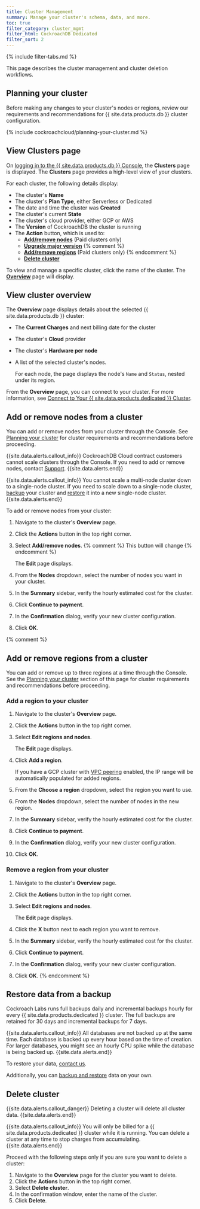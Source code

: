 ```yaml
---
title: Cluster Management
summary: Manage your cluster's schema, data, and more.
toc: true
filter_category: cluster_mgmt
filter_html: CockroachDB Dedicated
filter_sort: 2
---
```


{% include filter-tabs.md %}

This page describes the cluster management and cluster deletion workflows.

## Planning your cluster

Before making any changes to your cluster's nodes or regions, review our requirements and recommendations for {{ site.data.products.db }} cluster configuration.

{% include cockroachcloud/planning-your-cluster.md %}

## View Clusters page

On [logging in to the {{ site.data.products.db }} Console](https://cockroachlabs.cloud/), the **Clusters** page is displayed. The **Clusters** page provides a high-level view of your clusters.

For each cluster, the following details display:

- The cluster's **Name**
- The cluster's **Plan Type**, either Serverless or Dedicated
- The date and time the cluster was **Created**
- The cluster's current **State**
- The cluster's cloud provider, either GCP or AWS
- The **Version** of CockroachDB the cluster is running
- The **Action** button, which is used to:
    - [**Add/remove nodes**](?filters=dedicated#add-or-remove-nodes-from-a-cluster) (Paid clusters only)
    - [**Upgrade major version**](upgrade-to-v21.1.html)
    {% comment %}
    - [**Add/remove regions**](?filters=dedicated#add-or-remove-regions-from-a-cluster) (Paid clusters only)
    {% endcomment %}
    - [**Delete cluster**](#delete-cluster)

To view and manage a specific cluster, click the name of the cluster. The [**Overview**](#view-cluster-overview) page will display.

## View cluster overview

The **Overview** page displays details about the selected {{ site.data.products.db }} cluster:

- The **Current Charges** and next billing date for the cluster
- The cluster's **Cloud** provider
- The cluster's **Hardware per node**
- A list of the selected cluster's nodes.

    For each node, the page displays the node's `Name` and `Status`, nested under its region.

From the **Overview** page, you can connect to your cluster. For more information, see [Connect to Your {{ site.data.products.dedicated }} Cluster](connect-to-your-cluster.html).

## Add or remove nodes from a cluster

You can add or remove nodes from your cluster through the Console. See [Planning your cluster](#planning-your-cluster) for cluster requirements and recommendations before proceeding.

{{site.data.alerts.callout_info}}
CockroachDB Cloud contract customers cannot scale clusters through the Console. If you need to add or remove nodes, contact [Support](https://support.cockroachlabs.com).
{{site.data.alerts.end}}

{{site.data.alerts.callout_info}}
You cannot scale a multi-node cluster down to a single-node cluster. If you need to scale down to a single-node cluster, [backup](run-bulk-operations.html?filters=cloud#backup-and-restore-data) your cluster and [restore](run-bulk-operations.html?filters=cloud#restore-a-cluster) it into a new single-node cluster.
{{site.data.alerts.end}}

To add or remove nodes from your cluster:

1. Navigate to the cluster's **Overview** page.
1. Click the **Actions** button in the top right corner.
1. Select **Add/remove nodes**.
{% comment %} This button will change {% endcomment %}

    The **Edit <cluster name>** page displays.

1. From the **Nodes** dropdown, select the number of nodes you want in your cluster.
1. In the **Summary** sidebar, verify the hourly estimated cost for the cluster.
1. Click **Continue to payment**.
1. In the **Confirmation** dialog, verify your new cluster configuration.
1. Click **OK**.

{% comment %}
## Add or remove regions from a cluster

You can add or remove up to three regions at a time through the Console. See the [Planning your cluster](#planning-your-cluster) section of this page for cluster requirements and recommendations before proceeding.

### Add a region to your cluster

1. Navigate to the cluster's **Overview** page.
1. Click the **Actions** button in the top right corner.
1. Select **Edit regions and nodes**.

    The **Edit <cluster name>** page displays.

1. Click **Add a region**.

    If you have a GCP cluster with [VPC peering](network-authorization.html) enabled, the IP range will be automatically populated for added regions.

1. From the **Choose a region** dropdown, select the region you want to use.
1. From the **Nodes** dropdown, select the number of nodes in the new region.
1. In the **Summary** sidebar, verify the hourly estimated cost for the cluster.
1. Click **Continue to payment**.
1. In the **Confirmation** dialog, verify your new cluster configuration.
1. Click **OK**.

### Remove a region from your cluster

1. Navigate to the cluster's **Overview** page.
1. Click the **Actions** button in the top right corner.
1. Select **Edit regions and nodes**.

    The **Edit <cluster name>** page displays.

1. Click the **X** button next to each region you want to remove.
1. In the **Summary** sidebar, verify the hourly estimated cost for the cluster.
1. Click **Continue to payment**.
1. In the **Confirmation** dialog, verify your new cluster configuration.
1. Click **OK**.
{% endcomment %}

## Restore data from a backup

Cockroach Labs runs full backups daily and incremental backups hourly for every {{ site.data.products.dedicated }} cluster. The full backups are retained for 30 days and incremental backups for 7 days.

{{site.data.alerts.callout_info}}
All databases are not backed up at the same time. Each database is backed up every hour based on the time of creation. For larger databases, you might see an hourly CPU spike while the database is being backed up.
{{site.data.alerts.end}}

To restore your data, [contact us](https://support.cockroachlabs.com).

Additionally, you can [backup and restore](../{{site.versions["stable"]}}/take-full-and-incremental-backups.html) data on your own.

## Delete cluster

{{site.data.alerts.callout_danger}}
Deleting a cluster will delete all cluster data.
{{site.data.alerts.end}}

{{site.data.alerts.callout_info}}
You will only be billed for a {{ site.data.products.dedicated }} cluster while it is running. You can delete a cluster at any time to stop charges from accumulating.
{{site.data.alerts.end}}

Proceed with the following steps only if you are sure you want to delete a cluster:

1. Navigate to the **Overview** page for the cluster you want to delete.
1. Click the **Actions** button in the top right corner.
1. Select **Delete cluster**.
1. In the confirmation window, enter the name of the cluster.
1. Click **Delete**.
